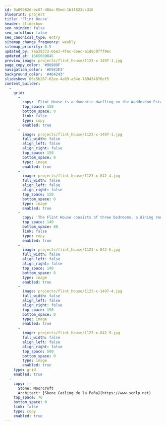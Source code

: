 ```yaml
---
id: 9a09982d-bc07-48da-95ed-1b1f823cc316
blueprint: project
title: 'Flint House'
header: slideshow
seo_noindex: false
seo_nofollow: false
seo_canonical_type: entry
sitemap_change_frequency: weekly
sitemap_priority: 0.5
updated_by: 7aa39372-66e3-4fec-baec-a1d8c0fff9ec
updated_at: 1665069045
preview_image: projects/flint_house/1123-x-1497-1.jpg
page_copy_color: '#98989F'
navigation_color: '#E5E2E3'
background_color: '#464243'
slideshow: 06c5b267-62ee-4a09-a34e-769434876ef5
content_builder:
  -
    grid:
      -
        copy: 'Flint House is a domestic dwelling on the Waddesdon Estate, Buckinghamshire, England. It was commissioned by Jacob Rothschild, 4th Baron Rothschild, and completed in 2015, winning that year''s RIBA House of the Year Award.'
        top_space: 150
        bottom_space: 0
        link: false
        type: copy
        enabled: true
      -
        image: projects/flint_house/1123-x-1497-1.jpg
        full_width: false
        align_left: false
        align_right: false
        top_space: 150
        bottom_space: 0
        type: image
        enabled: true
      -
        image: projects/flint_house/1123-x-842-4.jpg
        full_width: false
        align_left: false
        align_right: false
        top_space: 150
        bottom_space: 0
        type: image
        enabled: true
      -
        copy: 'The Flint House consists of three bedrooms, a dining room, kitchen, library, and study, with a self-contained annex studio, of 465 and 115 sqm respectively. Britannicus Stone supplied the dark stone, Moorcroft, which was used throughout the main part of the house.'
        top_space: 140
        bottom_space: 80
        link: false
        type: copy
        enabled: true
      -
        image: projects/flint_house/1123-x-842-5.jpg
        full_width: false
        align_left: false
        align_right: false
        top_space: 140
        bottom_space: 0
        type: image
        enabled: true
      -
        image: projects/flint_house/1123-x-1497-4.jpg
        full_width: false
        align_left: false
        align_right: false
        top_space: 150
        bottom_space: 0
        type: image
        enabled: true
      -
        image: projects/flint_house/1123-x-842-9.jpg
        full_width: false
        align_left: false
        align_right: false
        top_space: 500
        bottom_space: 0
        type: image
        enabled: true
    type: grid
    enabled: true
  -
    copy: |-
      Stone: Moorcroft
      Architect: [Skene Catling de la Peña](https://www.scdlp.net)
    top_space: 70
    bottom_space: 0
    link: false
    type: copy
    enabled: true
---
```

